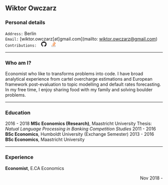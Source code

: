 ## Wiktor Owczarz

### Personal details

`Address:` Berlin  
`Email:` [wiktor.owczarz[at]gmail.com](mailto: wiktor.owczarz@gmail.com)  
`Contributions:` &ensp; [<img src="./images/GitHub-Mark-32px.png" height="17">](https://github.com/ln-P) &ensp; [<img src="./images/so-image.png" height="17">](https://stackoverflow.com/users/5856119/an-economist?tab=profile)  


___

### Who am I?

Economist who like to transforms problems into code. I have broad analytical experience from cartel overcharge estimations and European framework post-evaluation to topic modelling and default rates forecasting. In my free time, I enjoy sharing food with my family and solving boulder problems.

___

### Education  

2016 - 2018    **MSc Economics (Research)**, Maastricht University 
      Thesis: *Natual Language Processing in Banking Competition Studies*
2011 - 2016    **BSc Economics**, Humboldt University (Exchange Semester)
2013 - 2016    **BSc Economics**, Maastricht University

___

### Experience 

**Economist**, E.CA Economics <div style="text-align: right"> Nov 2018 - </div>

